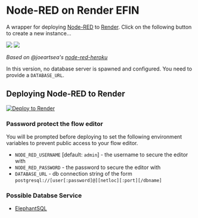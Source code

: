 # Node-RED on Render EFIN

A wrapper for deploying [Node-RED](http://nodered.org) to [Render](https://render.com/). Click on the following button to create a new instance...

[![](https://avatars.githubusercontent.com/u/5375661?s=100&v=4)](http://nodered.org) [![](https://avatars.githubusercontent.com/u/36424661?s=100&v=4)](https://render.com/)

*Based on @joeartsea's [node-red-heroku](https://github.com/joeartsea/node-red-heroku)*

In this version, no database server is spawned and configured. You need to provide a `DATABASE_URL`. 

## Deploying Node-RED to Render

[![Deploy to Render](https://render.com/images/deploy-to-render-button.svg)](https://render.com/deploy?repo=https://github.com/bh0fer/node-red-render-efin)

### Password protect the flow editor

You will be prompted before deploying to set the following environment variables to prevent public access to your flow editor.

- `NODE_RED_USERNAME` [default: `admin`] - the username to secure the editor with
- `NODE_RED_PASSWORD` - the password to secure the editor with
- `DATABASE_URL` - db connection string of the form `postgresql://[user[:password]@][netloc][:port][/dbname]`

### Possible Databse Service

- [ElephantSQL](https://www.elephantsql.com/)
